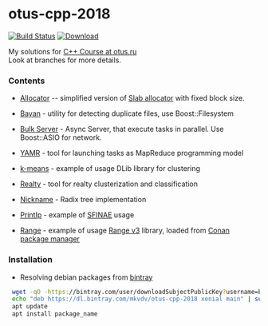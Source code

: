 # otus-cpp-2018
[![Build Status](https://travis-ci.com/mkvdv/otus-cpp-2018.svg?branch=master)](https://travis-ci.com/mkvdv/otus-cpp-2018)
[ ![Download](https://api.bintray.com/packages/mkvdv/otus-cpp-2018/ha/images/download.svg) ](https://bintray.com/mkvdv/otus-cpp-2018/ha/_latestVersion)

My solutions for [C++ Course at otus.ru](https://otus.ru/learning/9745)  
Look at branches for more details.


### Contents

* [Allocator](https://github.com/mkvdv/otus-cpp-2018/tree/task03)
-- simplified version of [Slab allocator](https://en.wikipedia.org/wiki/Slab_allocation) with fixed block size.

* [Bayan](https://github.com/mkvdv/otus-cpp-2018/tree/task08_2) - utility for detecting duplicate files, use 
Boost::Filesystem

* [Bulk Server](https://github.com/mkvdv/otus-cpp-2018/tree/task12) - Async Server, that execute tasks in parallel. 
Use Boost::ASIO for network.

* [YAMR](https://github.com/mkvdv/otus-cpp-2018/tree/task14) - tool for launching tasks as MapReduce programming model

* [k-means](https://github.com/mkvdv/otus-cpp-2018/tree/task15) - example of usage DLib library for clustering

* [Realty](https://github.com/mkvdv/otus-cpp-2018/tree/task16) - tool for realty clusterization and classification

* [Nickname](https://github.com/mkvdv/otus-cpp-2018/tree/task07_2) - Radix tree implementation

* [PrintIp](https://github.com/mkvdv/otus-cpp-2018/tree/task04) - example of 
[SFINAE](https://en.wikipedia.org/wiki/Substitution_failure_is_not_an_error) usage 

* [Range](https://github.com/mkvdv/otus-cpp-2018/tree/task09_2) - example of usage [Range v3](https://github.com/ericniebler/range-v3) 
library, loaded from [Conan package manager](https://conan.io/)


### Installation

* Resolving debian packages from [bintray](https://bintray.com/mkvdv/otus-cpp-2018/ha)

```bash
 wget -qO -https://bintray.com/user/downloadSubjectPublicKey?username=bintray | sudo apt-key add -
 echo "deb https://dl.bintray.com/mkvdv/otus-cpp-2018 xenial main" | sudo tee -a /etc/apt/sources.list
 apt update
 apt install package_name
``` 
